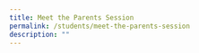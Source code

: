 ```yaml
---
title: Meet the Parents Session
permalink: /students/meet-the-parents-session
description: ""
---
```

